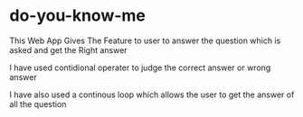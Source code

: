 # do-you-know-me

This Web App Gives The Feature to user to answer the question which is asked and get the Right answer 

I have used contidional operater to judge the correct answer or wrong answer 

I have also used a continous loop which allows the user to get the answer of all the question
